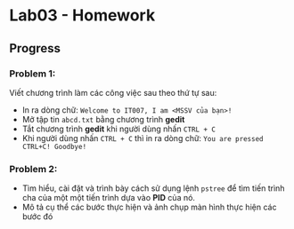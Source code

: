 # Lab03 - Homework
## Progress
### Problem 1:
Viết chương trình làm các công việc sau theo thứ tự sau:   
- In ra dòng chữ: `Welcome to IT007, I am <MSSV của bạn>!`   
- Mở tập tin `abcd.txt` bằng chương trình **gedit**    
- Tắt chương trình **gedit** khi người dùng nhấn `CTRL + C`     
- Khi người dùng nhấn `CTRL + C` thì in ra dòng chữ: `You are pressed CTRL+C! Goodbye!`          
### Problem 2:
- Tìm hiểu, cài đặt và trình bày cách sử dụng lệnh `pstree` để tìm tiến trình cha của một một tiến trình dựa vào **PID** của nó.     
- Mô tả cụ thể các bước thực hiện và ảnh chụp màn hình thực hiện các bước đó   
